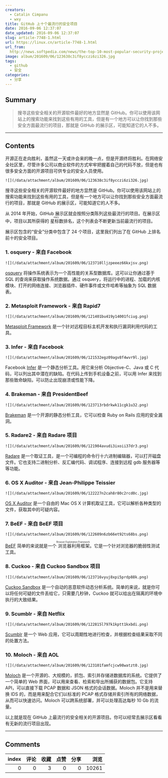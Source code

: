 ```yaml
---
creators:
  - Catalin Cimpanu
  - wxy
title: GitHub 上十个最流行的安全项目
date: 2016-09-06 12:37:07
date_updated: 2016-09-06 12:37:07
slug: article-7748-1.html
url: https://linux.cn/article-7748-1.html
url_from: 
  http://news.softpedia.com/news/the-top-10-most-popular-security-projects-on-github-507934.shtml
image: album/201609/06/123638c3if8ycczi6zi326.jpg
tags:
  - github
  - 安全
categories:
  - 分享
---
```


## Summary

> 搜寻这些安全相关的开源软件最好的地方显然是 GitHub。你可以使用该网站上的搜索功能来找到这些有用的工具，但是有一个地方可以让你找到那些安全方面最流行的项目，那就是 GitHub 的展示区，可能知道它的人不多。

***

<!-- more -->

## Contents

开源正在走向胜利，虽然这一天或许会来的晚一点，但是开源终将胜利。在网络安全社区里，尽管许多公司以商业软件的方式牢牢把握着自己的代码不放，但是也有很多安全方面的开源项目可供专业的安全人员使用。

`![](/data/attachment/album/201609/06/123638c3if8ycczi6zi326.jpg)`

搜寻这些安全相关的开源软件最好的地方显然是 GitHub。你可以使用该网站上的搜索功能来找到这些有用的工具，但是有一个地方可以让你找到那些安全方面最流行的项目，那就是 GitHub 的展示区，可能知道它的人不多。

从 2014 年开始，GitHub 展示区就会按照分类陈列这些最流行的项目。在展示区中，项目以其所获得的<ruby> 星标数 <rp>  （ </rp> <rt>  stars </rt> <rp>  ） </rp></ruby>排名，这个列表会不断更新当前最流行的项目。

展示区包含的“安全”分类中包含了 24 个项目，这里我们列出了在 GitHub 上排名前十的安全项目。

### 1. osquery - 来自 Facebook

`![](/data/attachment/album/201609/06/123710lljzpeeez66kxjsv.png)`

[osquery](https://github.com/facebook/osquery) 将操作系统表示为一个高性能的关系型数据库。这可以让你通过基于 SQL 的查询来获取操作系统数据。通过 osquery，将运行中的进程、加载的内核模块、打开的网络连接、浏览器插件、硬件事件或文件哈希等抽象为 SQL 数据表。

### 2. Metasploit Framework - 来自 Rapid7

`![](/data/attachment/album/201609/06/121401bu419y14001fciug.png)`

[Metasploit Framework](https://github.com/rapid7/metasploit-framework) 是一个针对远程目标主机开发和执行漏洞利用代码的工具。

### 3. Infer - 来自 Facebook

`![](/data/attachment/album/201609/06/121532egz09agv8f4wvr9l.jpg)`

Facebook [Infer](https://github.com/facebook/infer) 是一个静态分析工具。用它来分析 Objective-C、Java 或 C 代码，可以列出其中潜在的缺陷。在代码上传到手机设备之前，可以用 Infer 来找到那些致命缺陷，可以防止出现崩溃或性能下降。

### 4. Brakeman - 来自 PresidentBeef

`![](/data/attachment/album/201609/06/123713rbdrkwk11cgk1u32.png)`

[Brakeman](https://github.com/presidentbeef/brakeman) 是一个开源的静态分析工具，它可以检查 Ruby on Rails 应用的安全漏洞。

### 5. Radare2 - 来自 Radare 项目

`![](/data/attachment/album/201609/06/121904avudi3ixoii37dr3.png)`

[Radare](https://github.com/radare/radare2) 是一个取证工具，是一个可编程的命令行十六进制编辑器，可以打开磁盘文件。它也支持二进制分析、反汇编代码、调试程序、连接到远程 gdb 服务器等等功能。

### 6. OS X Auditor - 来自 Jean-Philippe Teissier

`![](/data/attachment/album/201609/06/122227n2cah8r80c2rcd0c.jpg)`

[OS X Auditor](https://github.com/jipegit/OSXAuditor) 是一个自由的 Mac OS X 计算机取证工具，它可以解析各种类型的文件，获取其中的可疑内容。

### 7. BeEF - 来自 BeEF 项目

`![](/data/attachment/album/201609/06/122609n6zb66et92ts68bs.png)`

[BeEF](https://github.com/beefproject/beef) 简单的来说就是一个<ruby> 浏览器利用框架 <rp>  （ </rp> <rt>  Browser Exploitation Framework </rt> <rp>  ） </rp></ruby>。它是一个针对浏览器的脆弱性测试工具。

### 8. Cuckoo - 来自 Cuckoo Sandbox 项目

`![](/data/attachment/album/201609/06/123716vyuj8xpi5prdp88k.png)`

[Cuckoo Sandbox](https://github.com/cuckoosandbox/cuckoo) 是一个自动的恶意软件动态分析系统。简单的来说，就是你可以将任何可疑的文件丢给它，只需要几秒钟，Cuckoo 就可以给出在隔离的环境中执行的大致结果。

### 9. Scumblr - 来自 Netflix

`![](/data/attachment/album/201609/06/122815l797k1kptt1kxbdi.png)`

[Scumblr](https://github.com/Netflix/Scumblr) 是一个 Web 应用，它可以周期性地进行检查，并根据检查结果采取不同的处置方法。

### 10. Moloch - 来自 AOL

`![](/data/attachment/album/201609/06/123101famfcjcw98watzt0.jpg)`

[Moloch](https://github.com/aol/moloch) 是一个开源的、大规模的，抓包、索引并存储进数据库的系统。它提供了一个简单的 Web 界面，可以用来查看、检索和导出所捕获的数据包。它支持 API，可以直接下载 PCAP 数据和 JSON 格式的会话数据。Moloch 并不是用来替换 IDS 的，而是用来配合它们以标准的 PCAP 格式存储并索引所有的网络数据，从而可以快速访问。Moloch 可以跨系统部署，并可以处理高达每秒 10 Gb 的流量。

以上就是现在 GitHub 上最流行的安全相关的开源项目。你可以经常去展示区看看有无新的流行项目出现。

***

## Comments


|   index |   评论 |   收藏 |   点赞 |   分享 |   浏览 |
|--------:|-------:|-------:|-------:|-------:|-------:|
|       0 |      0 |      3 |      0 |      0 |  10261 |
